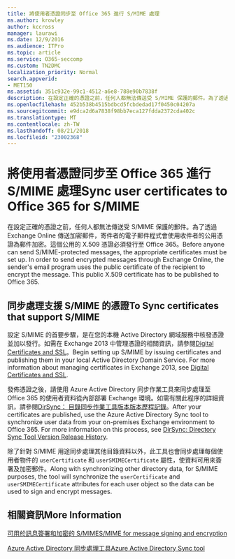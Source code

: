 ```yaml
---
title: 將使用者憑證同步至 Office 365 進行 S/MIME 處理
ms.author: krowley
author: kccross
manager: laurawi
ms.date: 12/9/2016
ms.audience: ITPro
ms.topic: article
ms.service: O365-seccomp
ms.custom: TN2DMC
localization_priority: Normal
search.appverid:
- MET150
ms.assetid: 351c932e-99c1-4512-a6e8-788e90b7838f
description: 在設定正確的憑證之前，任何人都無法傳送受 S/MIME 保護的郵件。為了透過 Exchange Online 傳送加密郵件，寄件者的電子郵件程式會使用收件者的公用憑證為郵件加密。這個公用的 X.509 憑證必須發行至 Office 365。
ms.openlocfilehash: 452b538b4515bdbcd5fcbdedad17f0450c04207a
ms.sourcegitcommit: e9dca2d6a7838f98bb7eca127fdda2372cda402c
ms.translationtype: MT
ms.contentlocale: zh-TW
ms.lasthandoff: 08/21/2018
ms.locfileid: "23002368"
---
```

# <a name="sync-user-certificates-to-office-365-for-smime"></a><span data-ttu-id="ec1eb-105">將使用者憑證同步至 Office 365 進行 S/MIME 處理</span><span class="sxs-lookup"><span data-stu-id="ec1eb-105">Sync user certificates to Office 365 for S/MIME</span></span>

<span data-ttu-id="ec1eb-p102">在設定正確的憑證之前，任何人都無法傳送受 S/MIME 保護的郵件。為了透過 Exchange Online 傳送加密郵件，寄件者的電子郵件程式會使用收件者的公用憑證為郵件加密。這個公用的 X.509 憑證必須發行至 Office 365。</span><span class="sxs-lookup"><span data-stu-id="ec1eb-p102">Before anyone can send S/MIME-protected messages, the appropriate certificates must be set up. In order to send encrypted messages through Exchange Online, the sender's email program uses the public certificate of the recipient to encrypt the message. This public X.509 certificate has to be published to Office 365.</span></span>
  
## <a name="to-sync-certificates-that-support-smime"></a><span data-ttu-id="ec1eb-109">同步處理支援 S/MIME 的憑證</span><span class="sxs-lookup"><span data-stu-id="ec1eb-109">To Sync certificates that support S/MIME</span></span>

<span data-ttu-id="ec1eb-p103">設定 S/MIME 的首要步驟，是在您的本機 Active Directory 網域服務中核發憑證並加以發行。如需在 Exchange 2013 中管理憑證的相關資訊，請參閱[Digital Certificates and SSL](http://technet.microsoft.com/library/a9e2e08c-d46a-4135-a387-eb653212b676.aspx)。</span><span class="sxs-lookup"><span data-stu-id="ec1eb-p103">Begin setting up S/MIME by issuing certificates and publishing them in your local Active Directory Domain Service. For more information about managing certificates in Exchange 2013, see [Digital Certificates and SSL](http://technet.microsoft.com/library/a9e2e08c-d46a-4135-a387-eb653212b676.aspx).</span></span>
  
<span data-ttu-id="ec1eb-p104">發佈憑證之後，請使用 Azure Active Directory 同步作業工具來同步處理至 Office 365 的使用者資料從內部部署 Exchange 環境。如需有關此程序的詳細資訊，請參閱[DirSync： 目錄同步作業工具版本版本歷程記錄](https://go.microsoft.com/fwlink/p/?LinkId=392587)。</span><span class="sxs-lookup"><span data-stu-id="ec1eb-p104">After your certificates are published, use the Azure Active Directory Sync tool to synchronize user data from your on-premises Exchange environment to Office 365. For more information on this process, see [DirSync: Directory Sync Tool Version Release History](https://go.microsoft.com/fwlink/p/?LinkId=392587).</span></span>
  
<span data-ttu-id="ec1eb-114">除了針對 S/MIME 用途同步處理其他目錄資料以外，此工具也會同步處理每個使用者物件的  `userCertificate` 和  `userSMIMECertificate` 屬性，使資料可用來簽署及加密郵件。</span><span class="sxs-lookup"><span data-stu-id="ec1eb-114">Along with synchronizing other directory data, for S/MIME purposes, the tool will synchronize the  `userCertificate` and  `userSMIMECertificate` attributes for each user object so the data can be used to sign and encrypt messages.</span></span> 
  
## <a name="more-information"></a><span data-ttu-id="ec1eb-115">相關資訊</span><span class="sxs-lookup"><span data-stu-id="ec1eb-115">More Information</span></span>

[<span data-ttu-id="ec1eb-116">可用於訊息簽署和加密的 S/MIME</span><span class="sxs-lookup"><span data-stu-id="ec1eb-116">S/MIME for message signing and encryption</span></span>](s-mime-for-message-signing-and-encryption.md)
  
[<span data-ttu-id="ec1eb-117">Azure Active Directory 同步處理工具</span><span class="sxs-lookup"><span data-stu-id="ec1eb-117">Azure Active Directory Sync tool</span></span>](https://go.microsoft.com/fwlink/p/?LinkId=392587)
  

